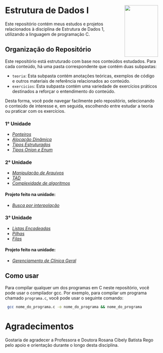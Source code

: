 # Estrutura de Dados I <img align="right" width="110" height="170" src="https://assecom.ufersa.edu.br/wp-content/uploads/sites/24/2014/09/PNG-bras%C3%A3o-Ufersa.png">

Este repositório contém meus estudos e projetos relacionados à disciplina de Estrutura de Dados 1, utilizando a linguagem de programação C. 

## Organização do Repositório

Este repositório está estruturado com base nos conteúdos estudados. Para cada conteúdo, há uma pasta correspondente que contém duas subpastas:

- `teoria`: Esta subpasta contém anotações teóricas, exemplos de código e outros materiais de referência relacionados ao conteúdo.
- `exercicios`: Esta subpasta contém uma variedade de exercícios práticos destinados a reforçar o entendimento do conteúdo.

Desta forma, você pode navegar facilmente pelo repositório, selecionando o conteúdo de interesse e, em seguida, escolhendo entre estudar a teoria ou praticar com os exercícios.

### 1° Unidade

- _[Ponteiros][1]_
- _[Alocação Dinâmica][2]_
- _[Tipos Estruturados][3]_
- _[Tipos Onion e Enum][4]_

### 2° Unidade

- _[Manipulação de Arquivos][5]_
- _[TAD][6]_
- _[Complexidade de algoritmos][12]_

#### Projeto feito na unidade:
- _[Busca por interpolação][7]_

### 3° Unidade

- _[Listas Encadeadas][8]_
- _[Pilhas][9]_
- _[Filas][10]_

#### Projeto feito na unidade:
- _[Gerenciamento de Clínica Geral][11]_

[1]: https://github.com/gusjjpv/data-structure/tree/main/1%C2%B0%20unidade/ponteiros
[2]: https://github.com/gusjjpv/data-structure/tree/main/1%C2%B0%20unidade/alocacao_dinamica
[3]: https://github.com/gusjjpv/data-structure/tree/main/1%C2%B0%20unidade/struct
[4]: https://github.com/gusjjpv/data-structure/tree/main/1%C2%B0%20unidade/union%20e%20enum
[5]: https://github.com/gusjjpv/data-structure/tree/main/2%C2%B0%20unidade/manipulando_arquivos.c
[6]: https://github.com/gusjjpv/data-structure/tree/main/2%C2%B0%20unidade/TAD
[7]: https://github.com/classroom-ufersa/buscaPorInterpolacaoClientes
[8]: https://github.com/gusjjpv/data-structure/tree/main/3%C2%B0%20unidade/listas%20encadeadas
[9]: https://github.com/gusjjpv/data-structure/tree/main/3%C2%B0%20unidade/pilhas
[10]: https://github.com/gusjjpv/data-structure/tree/main/3%C2%B0%20unidade/filas
[11]: https://github.com/classroom-ufersa/GerenciamentoDeClinicaGeral
[12]: https://github.com/gusjjpv/data-structure/tree/main/2%C2%B0%20unidade/complexidade_algoritmo

## Como usar

Para compilar qualquer um dos programas em C neste repositório, você pode usar o compilador gcc. Por exemplo, para compilar um programa chamado `programa.c`, você pode usar o seguinte comando:

```bash
 gcc nome_do_programa.c -o nome_do_programa && nome_do_programa
```

# Agradecimentos
Gostaria de agradecer a Professora e Doutora Rosana Cibely Batista Rego pelo apoio e orientação durante o longo desta disciplina.